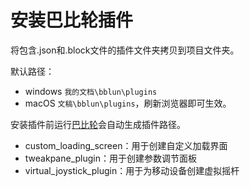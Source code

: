 # 安装巴比轮插件

将包含.json和.block文件的插件文件夹拷贝到项目文件夹。

默认路径：
- windows `我的文档\bblun\plugins`
- macOS `文稿\bblun\plugins`，刷新浏览器即可生效。

安装插件前运行[巴比轮](https://github.com/bblun/bblun/)会自动生成插件路径。

- custom_loading_screen：用于创建自定义加载界面
- tweakpane_plugin：用于创建参数调节面板
- virtual_joystick_plugin：用于为移动设备创建虚拟摇杆